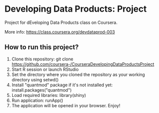Developing Data Products: Project
=====================================

Project for dEveloping Data Products class on Coursera.

More info: https://class.coursera.org/devdataprod-003

How to run this project?
-------------------------------------

1. Clone this repository: git clone https://github.com/coursera-/CourseraDevelopingDataProductsProject
2. Start R session or launch RStudio
3. Set the directory where you cloned the repository as your working directory using setwd()
4. Install "quantmod" package if it's not installed yet: install.packages("quantmod")
4. Load required libraries: library(shiny)
5. Run application: runApp()
6. The application will be opened in your browser. Enjoy!

